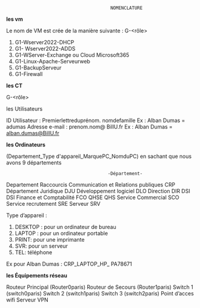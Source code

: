 
                                           NOMENCLATURE


**les vm**


Le nom de VM est crée de la manière suivante :
G<x>-<Nomdelavm><rôle>

1) G1-Wserver2022-DHCP
2)  G1- Wserver2022-ADDS
3)  G1-WServer-Exchange ou Cloud Microsoft365
4) G1-Linux-Apache-Serveurweb
5) G1-BackupServeur
6) G1-Firewall

   

**les CT**

G<x>-<Nomduct><rôle>

les Utilisateurs

ID Utilisateur : Premierlettreduprénom. nomdefamille 
Ex : Alban Dumas = adumas
Adresse e-mail : prenom.nom@ BillU.fr
Ex : Alban Dumas = alban.dumas@BillU.fr




**les Ordinateurs**

(Departement_Type d'appareil_MarquePC_NomduPC) en sachant que nous avons 9 départements

                                          -Département-
Departement 	Raccourcis
Communication et Relations publiques	CRP
Département Juridique	DJU
Développement logiciel	DLO
Direction	DIR
DSI	DSI
Finance et Comptabilité	FCO
QHSE	QHS
Service Commercial	SCO
Service recrutement	SRE
Serveur SRV



Type d’appareil : 

1) DESKTOP : pour un ordinateur de bureau
2) LAPTOP : pour un ordinateur portable
3) PRINT: pour une imprimante
4) SVR: pour un serveur
5) TEL: téléphone

Ex pour Alban Dumas : CRP_LAPTOP_HP_ PA78671

**les Équipements réseau**

Routeur Principal (Router0paris)
Routeur de Secours (Router1paris)
Switch 1 (switch0paris)
Switch 2 (switch1paris)
Switch 3 (switch2paris)
Point d’acces wifi
Serveur VPN
